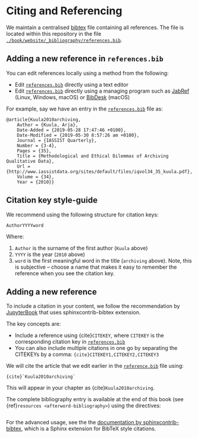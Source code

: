 # Citing and Referencing

We maintain a centralised [bibtex](http://www.bibtex.org/) file containing all references.
The file is located within this repository in the file [`./book/website/_bibliography/references.bib`][turingbib].

## Adding a new reference in `references.bib`

You can edit references locally using a method from the following:

- Edit [`references.bib`][turingbib] directly using a text editor
- Edit [`references.bib`][turingbib] directly using a managing program such as [JabRef](http://www.jabref.org/) (Linux, Windows, macOS) or [BibDesk](https://bibdesk.sourceforge.io/) (macOS)

For example, say we have an entry in the [`references.bib`][turingbib] file as:

```
@article{Kuula2010archiving,
	Author = {Kuula, Arja},
	Date-Added = {2019-05-28 17:47:46 +0100},
	Date-Modified = {2019-05-30 8:57:26 am +0100},
	Journal = {IASSIST Quarterly},
	Number = {3-4},
	Pages = {35},
	Title = {Methodological and Ethical Dilemmas of Archiving Qualitative Data},
	Url = {http://www.iassistdata.org/sites/default/files/iqvol34_35_kuula.pdf},
	Volume = {34},
	Year = {2010}}
```

## Citation key style-guide

We recommend using the following structure for citation keys:

```
AuthorYYYYword
```

Where:

1. `Author` is the surname of the first author (`Kuula` above)
2. `YYYY` is the year (`2010` above)
3. `word` is the first meaningful word in the title (`archiving` above). Note, this is subjective – choose a name that makes it easy to remember the reference when you see the citation key.

## Adding a new reference

To include a citation in your content, we follow the recommendation by [JupyterBook](https://jupyterbook.org/content/citations.html) that uses sphinxcontrib-bibtex extension.

The key concepts are:

- Include a reference using {cite}`CITEKEY`, where `CITEKEY` is the corresponding citation key in [`references.bib`][turingbib]
- You can also include multiple citations in one go by separating the CITEKEYs by a comma: `{cite}CITEKEY1,CITEKEY2,CITEKEY3`

We will cite the article that we edit earlier in the [`reference.bib`][turingbib] file using:

```
{cite}`Kuula2010archiving`
```

This will appear in your chapter as {cite}`Kuula2010archiving`.

The complete bibliography entry is available at the end of this book (see {ref}`resources <afterword-bibliography>`) using the directives:

```{bibliography} ../_bibliography/references.bib

```

For the advanced usage, see the the [documentation by sphinxcontrib-bibtex](https://sphinxcontrib-bibtex.readthedocs.io/en/latest/usage.html), which is a Sphinx extension for BibTeX style citations.

[turingbib]: https://github.com/alan-turing-institute/the-turing-way/blob/master/book/website/_bibliography/references.bib

